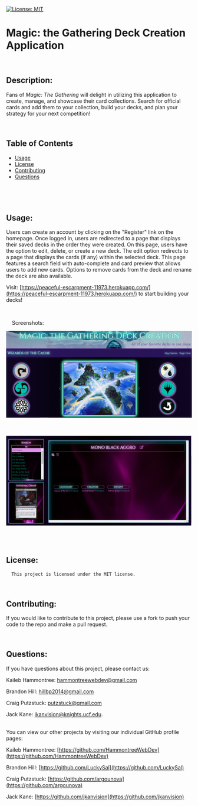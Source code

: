 [![License: MIT](https://img.shields.io/badge/License-MIT-yellow.svg)](https://opensource.org/licenses/MIT)
  
  # Magic: the Gathering Deck Creation Application
  <br>

  

  ## Description: 
  Fans of *Magic: The Gathering* will delight in utilizing this application to create, manage, and showcase their card collections. Search for official cards and add them to your collection, build your decks, and plan your strategy for your next competition!
  &nbsp;
  &nbsp;

  &nbsp;
  &nbsp;
  ## Table of Contents
  - [Usage](#usage)
  - [License](#license)
  - [Contributing](#contributing)
  - [Questions](#questions)
  <br>

  &nbsp;
  &nbsp;
  ## Usage:
  Users can create an account by clicking on the "Register" link on the homepage. Once logged in, users are redirected to a page that displays their saved decks in the order they were created. On this page, users have the option to edit, delete, or create a new deck. The edit option redirects to a page that displays the cards (if any) within the selected deck. This page features a search field with auto-complete and card preview that allows users to add new cards. Options to remove cards from the deck and rename the deck are also available.

  
  Visit:  [https://peaceful-escarpment-11973.herokuapp.com/](https://peaceful-escarpment-11973.herokuapp.com/)  to start building your decks!

  &nbsp;
  &nbsp;

  &nbsp;
  &nbsp;
  Screenshots:

  ![Screenshot of home page](assets/homepage-scrnshot.png)

  &nbsp;
  &nbsp;

  
  ![Screenshot of decklist page](assets/decklist-scrnshot.png)
  &nbsp;
  &nbsp;
  
  &nbsp;
  &nbsp;
  ## License:
      This project is licensed under the MIT license.

    
  &nbsp;
  &nbsp;

  ## Contributing:
  If you would like to contribute to this project, please use a fork to push your code to the repo and make a pull request.
  &nbsp;
  &nbsp;


  &nbsp;
  &nbsp;
  ## Questions:
  If you have questions about this project, please contact us:
  <br>
  
  Kaileb Hammontree: [hammontreewebdev@gmail.com](mailto:hammontreewebdev@gmail.com)

  Brandon Hill: [hillbp2014@gmail.com](mailto:hillbp2014@gmail.com)

  Craig Putzstuck: [putzstuck@gmail.com](mailto:putzstuck@gmail.com)

  Jack Kane: [jkanvision@knights.ucf.edu](mailto:jkanvision@knights.ucf.edu). 
  <br>
    &nbsp;
  &nbsp;


  You can view our other projects by visiting our individual GitHub profile pages: 
  <br>

  Kaileb Hammontree: [https://github.com/HammontreeWebDev](https://github.com/HammontreeWebDev)

  Brandon Hill: [https://github.com/LuckySal](https://github.com/LuckySal)

  Craig Putzstuck: [https://github.com/argounova](https://github.com/argounova)

  Jack Kane: [https://github.com/jkanvision](https://github.com/jkanvision)